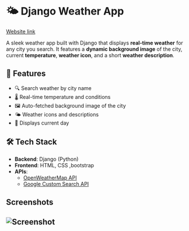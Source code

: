 # 🌤️ Django Weather App
[Website link](https://django-weather-app-s0w4.onrender.com)

A sleek weather app built with Django that displays **real-time weather** for any city you search. It features a **dynamic background image** of the city, current **temperature**, **weather icon**, and a short **weather description**.



## 🚀 Features
- 🔍 Search weather by city name
- 🌡️ Real-time temperature and conditions
- 🖼️ Auto-fetched background image of the city
- 🌤️ Weather icons and descriptions
- 📅 Displays current day


## 🛠️ Tech Stack
- **Backend**: Django (Python)
- **Frontend**: HTML, CSS ,bootstrap
- **APIs**:
  - [OpenWeatherMap API](https://openweathermap.org/api)
  - [Google Custom Search API](https://programmablesearchengine.google.com/)

## Screenshots

![Screenshot](https://i.imgur.com/rCGFQAI.png)
---


